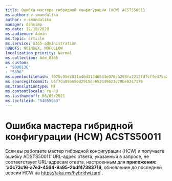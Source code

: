 ```yaml
---
title: Ошибка мастера гибридной конфигурации (HCW) ACSTS50011
ms.author: v-smandalika
author: v-smandalika
manager: dansimp
ms.date: 12/18/2020
ms.audience: Admin
ms.topic: article
ms.service: o365-administration
ROBOTS: NOINDEX, NOFOLLOW
localization_priority: Normal
ms.collection: Adm_O365
ms.custom:
- "9000136"
- "5696"
ms.openlocfilehash: f075c95dc831a46d313d6534e078cb298fa2212fd7cffed75a2953e7e80603a9
ms.sourcegitcommit: b5f7da89a650d2915dc652449623c78be6247175
ms.translationtype: MT
ms.contentlocale: ru-RU
ms.lasthandoff: 08/05/2021
ms.locfileid: "54055963"
---
```

# <a name="hybrid-configuration-wizard-hcw-error-acsts50011"></a>Ошибка мастера гибридной конфигурации (HCW) ACSTS50011

Если вы работаете мастер гибридной конфигурации (HCW) и получаете ошибку ADSTS50011: URL-адрес ответа, указанный в запросе, не соответствует URL-адресам ответа, настроенным для **приложения: 'a0c73c16-a7e3-4564-9a95-2bdf47383716**, обновление до последней версии HCW на https://aka.ms/hybridwizard .




